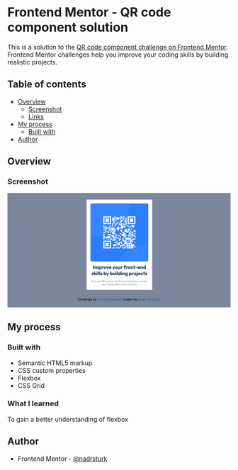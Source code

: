# Frontend Mentor - QR code component solution

This is a solution to the [QR code component challenge on Frontend Mentor](https://www.frontendmentor.io/challenges/qr-code-component-iux_sIO_H). Frontend Mentor challenges help you improve your coding skills by building realistic projects. 

## Table of contents

- [Overview](#overview)
  - [Screenshot](#screenshot)
  - [Links](#links)
- [My process](#my-process)
  - [Built with](#built-with)
- [Author](#author)


## Overview

### Screenshot

![Screenshot](./screenshot.png)
## My process

### Built with

- Semantic HTML5 markup
- CSS custom properties
- Flexbox
- CSS Grid
### What I learned
To gain a better understanding of flexbox

## Author

- Frontend Mentor - [@nadrsturk](https://www.frontendmentor.io/profile/nadrsturk)

